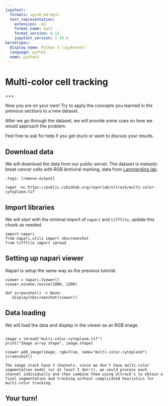 ```yaml
---
jupytext:
  formats: ipynb,md:myst
  text_representation:
    extension: .md
    format_name: myst
    format_version: 0.13
    jupytext_version: 1.16.4
kernelspec:
  display_name: Python 3 (ipykernel)
  language: python
  name: python3
---
```


# Multi-color cell tracking

+++

Now you are on your own! Try to apply the concepts you learned in the previous sections to a new dataset.

After we go through the dataset, we will provide some cues on how we would approach the problem.

Feel free to ask for help if you get stuck or want to discuss your results.

## Download data

We will download the data from our public server. The dataset is metastic breat cancer cells with RGB lentiviral marking, data from [Lammerding lab](https://lammerding.wicmb.cornell.edu/).

```{code-cell} ipython3
:tags: [remove-output]

!wget -nc https://public.czbiohub.org/royerlab/ultrack/multi-color-cytoplasm.tif
```

## Import libraries

We will start with the minimal import of `napari` and `tifffile`, update this chunk as needed.

```{code-cell} ipython3
import napari
from napari.utils import nbscreenshot
from tifffile import imread
```

## Setting up napari viewer

Napari is setup the same way as the previous tutorial.

```{code-cell} ipython3
viewer = napari.Viewer()
viewer.window.resize(1800, 1200)

def screenshot() -> None:
   display(nbscreenshot(viewer))
```

## Data loading

We will load the data and display in the viewer as an RGB image.

```{code-cell} ipython3

image = imread("multi-color-cytoplasm.tif")
print("Image array shape", image.shape)

viewer.add_image(image, rgb=True, name="multi-color-cytoplasm")
screenshot()
```

```{tip}
The image stack have 3 channels, since we don't have multi-color segmentation model (or at least I don't), we could process each channel individually and then combine them using Ultrack's to obtain a final segmentation and tracking without complicated heuristics for multi-color tracking.
```

## Your turn!